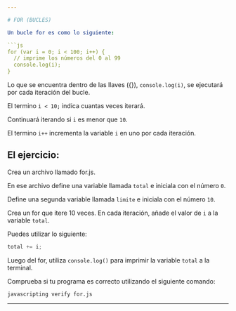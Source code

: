 ```yaml
---

# FOR (BUCLES)

Un bucle for es como lo siguiente:

```js
for (var i = 0; i < 100; i++) {
  // imprime los números del 0 al 99
  console.log(i);
}
```

Lo que se encuentra dentro de las llaves ({}), `console.log(i)`, se ejecutará por cada iteración del bucle.

El termino `i < 10;` indica cuantas veces iterará.

Continuará iterando si `i` es menor que `10`.

El termino `i++` incrementa la variable `i` en uno por cada iteración.

## El ejercicio:

Crea un archivo llamado for.js.

En ese archivo define una variable llamada `total` e iniciala con el número `0`.

Define una segunda variable llamada `limite` e iniciala con el número `10`.

Crea un for que itere 10 veces. En cada iteración, añade el valor de `i` a la variable `total`.

Puedes utilizar lo siguiente:

```js
total += i;
```

Luego del for, utiliza `console.log()` para imprimir la variable `total` a la terminal.

Comprueba si tu programa es correcto utilizando el siguiente comando:

`javascripting verify for.js`

---
```

